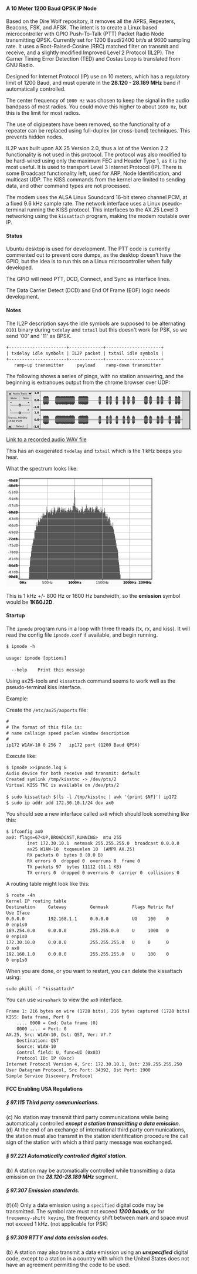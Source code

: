 #### A 10 Meter 1200 Baud QPSK IP Node
Based on the Dire Wolf repository, it removes all the APRS, Repeaters, Beacons, FSK, and AFSK. The intent is to create a Linux based microcontroller with GPIO Push-To-Talk (PTT) Packet Radio Node transmitting QPSK. Currently set for 1200 Baud/2400 bit/s at 9600 sampling rate. It uses a Root-Raised-Cosine (RRC) matched filter on transmit and receive, and a slightly modified Improved Level 2 Protocol (IL2P). The Garner Timing Error Detection (TED) and Costas Loop is translated from GNU Radio.   

Designed for Internet Protocol (IP) use on 10 meters, which has a regulatory limit of 1200 Baud, and must operate in the **28.120 - 28.189 MHz** band if automatically controlled.   

The center frequency of ```1000 Hz``` was chosen to keep the signal in the audio bandpass of most radios. You could move this higher to about ```1600 Hz```, but this is the limit for most radios.   

The use of digipeaters have been removed, so the functionality of a repeater can be replaced using full-duplex (or cross-band) techniques. This prevents hidden nodes.   

IL2P was built upon AX.25 Version 2.0, thus a lot of the Version 2.2 functionality is not used in this protocol. The protocol was also modified to be hard-wired using only the maximum FEC and Header Type 1, as it is the most useful. It is used to transport Level 3 Internet Protocol (IP). There is some Broadcast functionality left, used for ARP, Node Identification, and multicast UDP. The KISS commands from the kernel are limited to sending data, and other command types are not processed.   

The modem uses the ALSA Linux Soundcard 16-bit stereo channel PCM, at a fixed 9.6 kHz sample rate. The network interface uses a Linux pseudo-terminal running the KISS protocol. This interfaces to the AX.25 Level 3 networking using the ```kissattach``` program, making the modem routable over IP.   
#### Status
Ubuntu desktop is used for development. The PTT code is currently commented out to prevent core dumps, as the desktop doesn't have the GPIO, but the idea is to run this on a Linux microcontroller when fully developed.   

The GPIO will need PTT, DCD, Connect, and Sync as interface lines.   

The Data Carrier Detect (DCD) and End Of Frame (EOF) logic needs development.   
#### Notes
The IL2P description says the idle symbols are supposed to be alternating ```0101``` binary during ```txdelay``` and ```txtail``` but this doesn't work for PSK, so we send '00' and '11' as BPSK.   

```
+----------------------+-------------+---------------------+
| txdelay idle symbols | IL2P packet | txtail idle symbols |
+----------------------+-------------+---------------------+
   ramp-up transmitter     payload    ramp-down transmitter
```
The following shows a series of pings, with no station answering, and the beginning is extranoues output from the chrome browser over UDP:   

<img src="docs/time-domain.png" alt="time-domain"/>   

[Link to a recorded audio WAV file](docs/ipdata.wav)  

This has an exagerated ```txdelay``` and ```txtail``` which is the 1 kHz beeps you hear.

What the spectrum looks like:   

<img src="docs/actual-packet-data-spectrum.png" alt="actual spectrum" width="400"/>   

This is 1 kHz +/- 800 Hz or 1600 Hz bandwidth, so the **emission** symbol would be **1K60J2D**.
#### Startup
The ```ipnode``` program runs in a loop with three threads (tx, rx, and kiss). It will read the config file ```ipnode.conf``` if available, and begin running.
```
$ ipnode -h

usage: ipnode [options]

  --help    Print this message

```

Using ax25-tools and ```kissattach``` command seems to work well as the pseudo-terminal kiss interface.

Example:

Create the ```/etc/ax25/axports``` file:
```
#
# The format of this file is:
# name callsign speed paclen window description
#
ip172 W1AW-10 0	256 7	ip172 port (1200 Baud QPSK)
```

Execute like:
```
$ ipnode >>ipnode.log & 
Audio device for both receive and transmit: default
Created symlink /tmp/kisstnc -> /dev/pts/2
Virtual KISS TNC is available on /dev/pts/2

$ sudo kissattach $(ls -l /tmp/kisstnc | awk '{print $NF}') ip172
$ sudo ip addr add 172.30.10.1/24 dev ax0
```
You should see a new interface called ```ax0``` which should look something like this:
```
$ ifconfig ax0
ax0: flags=67<UP,BROADCAST,RUNNING>  mtu 255
        inet 172.30.10.1  netmask 255.255.255.0  broadcast 0.0.0.0
        ax25 W1AW-10  txqueuelen 10  (AMPR AX.25)
        RX packets 0  bytes 0 (0.0 B)
        RX errors 0  dropped 0  overruns 0  frame 0
        TX packets 97  bytes 11112 (11.1 KB)
        TX errors 0  dropped 0 overruns 0  carrier 0  collisions 0
```
A routing table might look like this:
```
$ route -4n
Kernel IP routing table
Destination     Gateway         Genmask         Flags Metric Ref    Use Iface
0.0.0.0         192.168.1.1     0.0.0.0         UG    100    0        0 enp1s0
169.254.0.0     0.0.0.0         255.255.0.0     U     1000   0        0 enp1s0
172.30.10.0     0.0.0.0         255.255.255.0   U     0      0        0 ax0
192.168.1.0     0.0.0.0         255.255.255.0   U     100    0        0 enp1s0
```
When you are done, or you want to restart, you can delete the kissattach using:
```
sudo pkill -f "kissattach"
```
You can use ```wireshark``` to view the ```ax0``` interface.
```
Frame 1: 216 bytes on wire (1728 bits), 216 bytes captured (1728 bits)
KISS: Data frame, Port 0
    .... 0000 = Cmd: Data frame (0)
    0000 .... = Port: 0
AX.25, Src: W1AW-10, Dst: QST, Ver: V?.?
    Destination: QST
    Source: W1AW-10
    Control field: U, func=UI (0x03)
    Protocol ID: IP (0xcc)
Internet Protocol Version 4, Src: 172.30.10.1, Dst: 239.255.255.250
User Datagram Protocol, Src Port: 34392, Dst Port: 1900
Simple Service Discovery Protocol
```
#### FCC Enabling USA Regulations
##### § 97.115 Third party communications.
(c) No station may transmit third party communications while being automatically controlled ***except a station transmitting a data emission***.   
(d) At the end of an exchange of international third party communications, the station must also transmit in the station identification procedure the call sign of the station with which a third party message was exchanged.   
##### § 97.221 Automatically controlled digital station.   
(b) A station may be automatically controlled while transmitting a data emission on the ***28.120-28.189 MHz*** segment.   
##### § 97.307 Emission standards.
(f)(4) Only a data emission using a ```specified``` digital code may be transmitted. The symbol rate must not exceed ***1200 bauds***, or for ```frequency-shift keying```, the frequency shift between mark and space must not exceed 1 kHz. (not applicable for PSK)   
##### § 97.309 RTTY and data emission codes.
(b) A station may also transmit a data emission using an ***unspecified*** digital code, except to a station in a country with which the United States does not have an agreement permitting the code to be used.   
